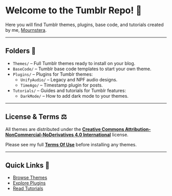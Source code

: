 # Welcome to the Tumblr Repo! 🎨

Here you will find Tumblr themes, plugins, base code, and tutorials created by me, [Mournstera](https://mournstera.tumblr.com/).

---

## Folders 📁

- `Themes/` – Full Tumblr themes ready to install on your blog.  
- `BaseCode/` – Tumblr base code templates to start your own theme.  
- `Plugins/` – Plugins for Tumblr themes:
  - `UnifyAudio/` – Legacy and NPF audio designs.  
  - `TimeAgo/` – Timestamp plugin for posts.  
- `Tutorials/` – Guides and tutorials for Tumblr features:
  - `DarkMode/` – How to add dark mode to your themes.

---

## License & Terms ⚖️

All themes are distributed under the **[Creative Commons Attribution-NonCommercial-NoDerivatives 4.0 International](https://creativecommons.org/licenses/by-nc-nd/4.0/)** license.  

Please see my full **[Terms Of Use](https://mournstera.tumblr.com/themes)** before installing any themes.

---

## Quick Links 🔗

- [Browse Themes](https://github.com/flipsewtf/Tumblr/tree/main/themes)  
- [Explore Plugins](https://github.com/flipsewtf/Tumblr/tree/main/Plugins)  
- [Read Tutorials](https://github.com/flipsewtf/Tumblr/tree/main/Tutorials)
